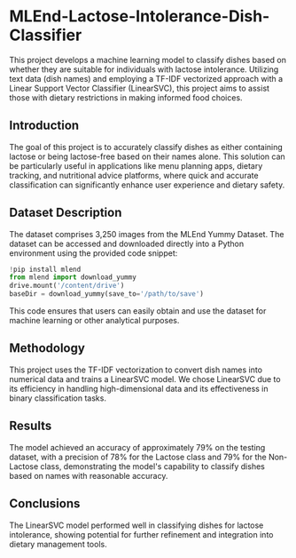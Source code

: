 # MLEnd-Lactose-Intolerance-Dish-Classifier

This project develops a machine learning model to classify dishes based on whether they are suitable for individuals with lactose intolerance. Utilizing text data (dish names) and employing a TF-IDF vectorized approach with a Linear Support Vector Classifier (LinearSVC), this project aims to assist those with dietary restrictions in making informed food choices.

## Introduction

The goal of this project is to accurately classify dishes as either containing lactose or being lactose-free based on their names alone. This solution can be particularly useful in applications like menu planning apps, dietary tracking, and nutritional advice platforms, where quick and accurate classification can significantly enhance user experience and dietary safety.

## Dataset Description
The dataset comprises 3,250 images from the MLEnd Yummy Dataset. The dataset can be accessed and downloaded directly into a Python environment using the provided code snippet:
```python
!pip install mlend
from mlend import download_yummy
drive.mount('/content/drive')
baseDir = download_yummy(save_to='/path/to/save')
```
This code ensures that users can easily obtain and use the dataset for machine learning or other analytical purposes.

## Methodology

This project uses the TF-IDF vectorization to convert dish names into numerical data and trains a LinearSVC model. We chose LinearSVC due to its efficiency in handling high-dimensional data and its effectiveness in binary classification tasks.

## Results

The model achieved an accuracy of approximately 79% on the testing dataset, with a precision of 78% for the Lactose class and 79% for the Non-Lactose class, demonstrating the model's capability to classify dishes based on names with reasonable accuracy.

## Conclusions

The LinearSVC model performed well in classifying dishes for lactose intolerance, showing potential for further refinement and integration into dietary management tools.
